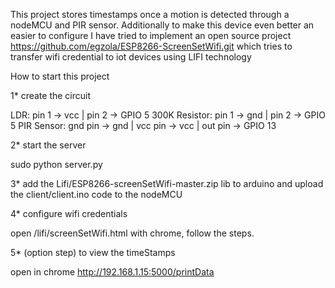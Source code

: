 This project stores timestamps once a motion is detected through a nodeMCU and PIR sensor. Additionally to make this device even better an easier to configure I have tried to implement  an open source project https://github.com/egzola/ESP8266-ScreenSetWifi.git which tries to transfer wifi credential to iot devices using LIFI technology 

How to start this project



1*  create the circuit 

LDR: pin 1 -> vcc | pin 2 -> GPIO 5 
300K Resistor: pin 1 -> gnd | pin 2 -> GPIO 5
PIR Sensor: gnd pin -> gnd | vcc pin -> vcc | out pin -> GPIO 13

2*  start the server 

sudo python server.py

3* add the Lifi/ESP8266-screenSetWifi-master.zip lib to arduino
and upload the client/client.ino code to the nodeMCU

4* configure wifi credentials 

open /lifi/screenSetWifi.html with chrome, follow the steps.

5* (option step) to view the timeStamps 

open in chrome http://192.168.1.15:5000/printData